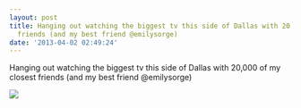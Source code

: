```yaml
---
layout: post
title: Hanging out watching the biggest tv this side of Dallas with 20,000 of my closest
  friends (and my best friend @emilysorge)
date: '2013-04-02 02:49:24'
---
```


Hanging out watching the biggest tv this side of Dallas with 20,000 of
my closest friends (and my best friend @emilysorge)

![](http://25.media.tumblr.com/29115e4d0b282225633a031e8b21849c/tumblr_mklx6dMyG01qzpdrho1_1280.jpg)

